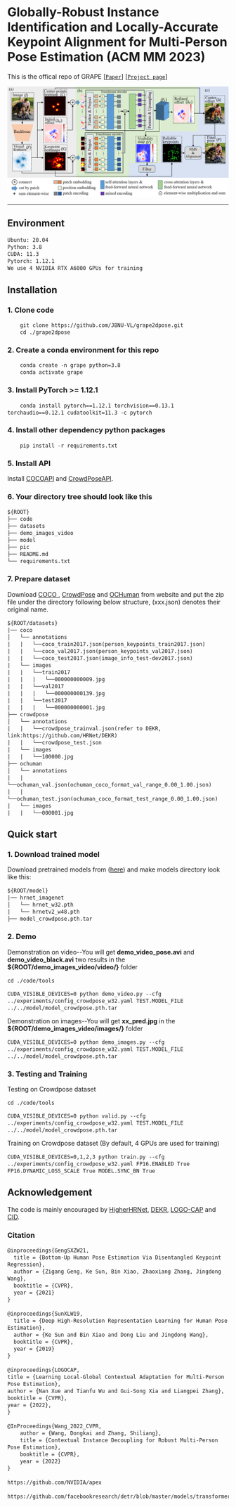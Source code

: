 # Globally-Robust Instance Identification and Locally-Accurate Keypoint Alignment for Multi-Person Pose Estimation (ACM MM 2023)

This is the offical repo of GRAPE
[[`Paper`](https://dl.acm.org/doi/10.1145/3581783.3612525)]
[[`Project page`](https://grape2dpose.netlify.app)]
 
<p align="center">
<img src="pic/overview.png">
<p>

---

## Environment

```shell
Ubuntu: 20.04
Python: 3.8
CUDA: 11.3
Pytorch: 1.12.1
We use 4 NVIDIA RTX A6000 GPUs for training
```

## Installation

### 1. Clone code
```shell
    git clone https://github.com/JBNU-VL/grape2dpose.git
    cd ./grape2dpose
```
### 2. Create a conda environment for this repo
```shell
    conda create -n grape python=3.8
    conda activate grape
```
### 3. Install PyTorch >= 1.12.1
```shell
    conda install pytorch==1.12.1 torchvision==0.13.1 torchaudio==0.12.1 cudatoolkit=11.3 -c pytorch
```

### 4. Install other dependency python packages
```shell
    pip install -r requirements.txt
```
### 5. Install API
   Install [COCOAPI](https://github.com/cocodataset/cocoapi)
   and [CrowdPoseAPI](https://github.com/Jeff-sjtu/CrowdPose).

### 6. Your directory tree should look like this

   ```
   ${ROOT}
   ├── code
   ├── datasets
   ├── demo_images_video
   ├── model
   ├── pic
   ├── README.md
   └── requirements.txt
   ```

### 7. Prepare dataset
Download [COCO ](https://cocodataset.org/#home), [CrowdPose](https://github.com/Jeff-sjtu/CrowdPose) and [OCHuman](https://github.com/liruilong940607/OCHumanApi) from website and put the zip file under the directory following below structure, (xxx.json) denotes their original name.

```
${ROOT/datasets}
|── coco
│   └── annotations
|   |   └──coco_train2017.json(person_keypoints_train2017.json)
|   |   └──coco_val2017.json(person_keypoints_val2017.json)
|   |   └──coco_test2017.json(image_info_test-dev2017.json)
|   └── images
|   |   └──train2017
|   |   |   └──000000000009.jpg
|   |   └──val2017
|   |   |   └──000000000139.jpg
|   |   └──test2017
|   |   |   └──000000000001.jpg
├── crowdpose
│   └── annotations
|   |   └──crowdpose_trainval.json(refer to DEKR, link:https://github.com/HRNet/DEKR)
|   |   └──crowdpose_test.json
|   └── images
|   |   └──100000.jpg
├── ochuman
│   └── annotations
|   |   └──ochuman_val.json(ochuman_coco_format_val_range_0.00_1.00.json)
|   |   └──ochuman_test.json(ochuman_coco_format_test_range_0.00_1.00.json)
|   └── images
|   |   └──000001.jpg
```


## Quick start

### 1. Download trained model
Download pretrained models from ([here](https://drive.google.com/drive/folders/1MsfA6yFmhNStReGvIJ2CyOZzF6PTvFCk?usp=drive_link)) and make models directory look like this:

```
${ROOT/model}
|── hrnet_imagenet
│   └── hrnet_w32.pth
|   └── hrnetv2_w48.pth
├── model_crowdpose.pth.tar

```


### 2. Demo

Demonstration on video--You will get **demo_video_pose.avi** and **demo_video_black.avi** two results in the **${ROOT/demo_images_video/video/}** folder
```
cd ./code/tools
```
```
CUDA_VISIBLE_DEVICES=0 python demo_video.py --cfg ../experiments/config_crowdpose_w32.yaml TEST.MODEL_FILE ../../model/model_crowdpose.pth.tar
```

Demonstration on images--You will get **xx_pred.jpg** in the **${ROOT/demo_images_video/images/}** folder
```
CUDA_VISIBLE_DEVICES=0 python demo_images.py --cfg ../experiments/config_crowdpose_w32.yaml TEST.MODEL_FILE ../../model/model_crowdpose.pth.tar
```

### 3. Testing and Training

Testing on Crowdpose dataset
```
cd ./code/tools
```
```
CUDA_VISIBLE_DEVICES=0 python valid.py --cfg ../experiments/config_crowdpose_w32.yaml TEST.MODEL_FILE ../../model/model_crowdpose.pth.tar
```

Training on Crowdpose dataset (By default, 4 GPUs are used for training)
```
CUDA_VISIBLE_DEVICES=0,1,2,3 python train.py --cfg ../experiments/config_crowdpose_w32.yaml FP16.ENABLED True FP16.DYNAMIC_LOSS_SCALE True MODEL.SYNC_BN True
```



## Acknowledgement
The code is mainly encouraged by [HigherHRNet](https://github.com/HRNet/HigherHRNet-Human-Pose-Estimation), [DEKR](https://github.com/HRNet/DEKR), [LOGO-CAP](https://github.com/cherubicXN/logocap) and [CID](https://github.com/kennethwdk/CID).


### Citation

```
@inproceedings{GengSXZW21,
  title = {Bottom-Up Human Pose Estimation Via Disentangled Keypoint Regression},
  author = {Zigang Geng, Ke Sun, Bin Xiao, Zhaoxiang Zhang, Jingdong Wang},
  booktitle = {CVPR},
  year = {2021}
}

@inproceedings{SunXLW19,
  title = {Deep High-Resolution Representation Learning for Human Pose Estimation},
  author = {Ke Sun and Bin Xiao and Dong Liu and Jingdong Wang},
  booktitle = {CVPR},
  year = {2019}
}

@inproceedings{LOGOCAP,
title = {Learning Local-Global Contextual Adaptation for Multi-Person Pose Estimation},
author = {Nan Xue and Tianfu Wu and Gui-Song Xia and Liangpei Zhang},
booktitle = {CVPR},
year = {2022},
}

@InProceedings{Wang_2022_CVPR,
    author = {Wang, Dongkai and Zhang, Shiliang},
    title = {Contextual Instance Decoupling for Robust Multi-Person Pose Estimation},
    booktitle = {CVPR},
    year = {2022}
}

https://github.com/NVIDIA/apex

https://github.com/facebookresearch/detr/blob/master/models/transformer.py
```
